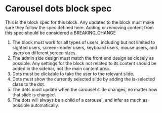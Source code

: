 # Carousel dots block spec

This is the block spec for this block. Any updates to the block must make sure they follow the spec defined here.
Adding or removing content from this spec should be considered a BREAKING_CHANGE

1. The block must work for all types of users, including but not limited to sighted users, screen-reader users, keyboard users, mouse users, and users on different screen sizes.
2. The admin side design must match the front end design as closely as possible. Any settings for the block not related to its content should be added in the sidebar, not the main content area.
3. Dots must be clickable to take the user to the relevant slide.
4. Dots must show the currently selected slide by adding the is-selected class to the dot.
5. The dots must update when the carousel slide changes, no matter how that slide is changed.
6. The dots will always be a child of a carousel, and infer as much as possible automatically.
